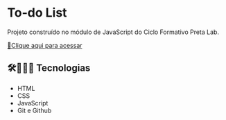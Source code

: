 # To-do List

Projeto construído no módulo de JavaScript do Ciclo Formativo Preta Lab.

[🔗Clique aqui para acessar](https://adorablelist.netlify.app/)
## 🛠️👩🏾‍💻 Tecnologias

- HTML
- CSS
- JavaScript
- Git e Github